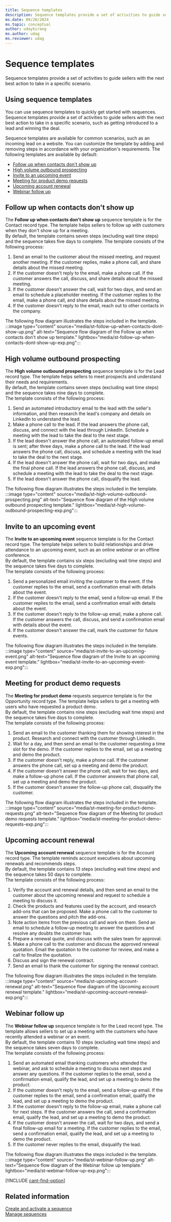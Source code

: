 ```yaml
---
title: Sequence templates
description: Sequence templates provide a set of activities to guide sellers with the next best action to take in a specific scenario.
ms.date: 09/20/2024
ms.topic: conceptual
author: udaykirang
ms.author: udag
ms.reviewer: udag
---
```


# Sequence templates

Sequence templates provide a set of activities to guide sellers with the next best action to take in a specific scenario.

## Using sequence templates

You can use sequence templates to quickly get started with sequences. Sequence templates provide a set of activities to guide sellers with the next best action to take in a specific scenario, such as getting introduced to a lead and winning the deal.

Sequence templates are available for common scenarios, such as an incoming lead on a website. You can customize the template by adding and removing steps in accordance with your organization's requirements. The following templates are available by default:  

- [Follow up when contacts don't show up](#follow-up-when-contacts-dont-show-up)  
- [High volume outbound prospecting](#high-volume-outbound-prospecting)  
- [Invite to an upcoming event](#invite-to-an-upcoming-event)  
- [Meeting for product demo requests](#meeting-for-product-demo-requests)  
- [Upcoming account renewal](#upcoming-account-renewal)  
- [Webinar follow up](#webinar-follow-up)  

## Follow up when contacts don't show up

The **Follow up when contacts don't show up** sequence template is for the Contact record type. The template helps sellers to follow up with customers when they don't show up for a meeting.  
By default, the template contains seven steps (excluding wait time steps) and the sequence takes five days to complete. The template consists of the following process:  

1. Send an email to the customer about the missed meeting, and request another meeting. If the customer replies, make a phone call, and share details about the missed meeting.  
1. If the customer doesn't reply to the email, make a phone call. If the customer answers the call, discuss, and share details about the missed meeting.  
1. If the customer doesn't answer the call, wait for two days, and send an email to schedule a placeholder meeting. If the customer replies to the email, make a phone call, and share details about the missed meeting.  
1. If the customer doesn't reply to the email, reach out to other contacts in the company.  

The following flow diagram illustrates the steps included in the template.  
:::image type="content" source="media/st-follow-up-when-contacts-dont-show-up.png" alt-text="Sequence flow diagram of the Follow up when contacts don't show up template." lightbox="media/st-follow-up-when-contacts-dont-show-up-exp.png":::

## High volume outbound prospecting

The **High volume outbound prospecting** sequence template is for the Lead record type. The template helps sellers to meet prospects and understand their needs and requirements.  
By default, the template contains seven steps (excluding wait time steps) and the sequence takes nine days to complete.  
The template consists of the following process:  

1. Send an automated introductory email to the lead with the seller's information, and then research the lead's company and details on LinkedIn to understand the lead.  
1. Make a phone call to the lead. If the lead answers the phone call, discuss, and connect with the lead through LinkedIn. Schedule a meeting with the lead to take the deal to the next stage.  
1. If the lead doesn't answer the phone call, an automated follow-up email is sent; after three days, make a phone call to the lead. If the lead answers the phone call, discuss, and schedule a meeting with the lead to take the deal to the next stage.  
1. If the lead doesn't answer the phone call, wait for two days, and make the final phone call. If the lead answers the phone call, discuss, and schedule a meeting with the lead to take the deal to the next stage.  
1. If the lead doesn't answer the phone call, disqualify the lead.  

The following flow diagram illustrates the steps included in the template.  
:::image type="content" source="media/st-high-volume-outbound-prospecting.png" alt-text="Sequence flow diagram of the High volume outbound prospecting template." lightbox="media/st-high-volume-outbound-prospecting-exp.png":::

## Invite to an upcoming event

The **Invite to an upcoming event** sequence template is for the Contact record type. The template helps sellers to build relationships and drive attendance to an upcoming event, such as an online webinar or an offline conference.  
By default, the template contains six steps (excluding wait time steps) and the sequence takes five days to complete.  
The template consists of the following process:  

1. Send a personalized email inviting the customer to the event. If the customer replies to the email, send a confirmation email with details about the event.  
1. If the customer doesn't reply to the email, send a follow-up email. If the customer replies to the email, send a confirmation email with details about the event.  
1. If the customer doesn't reply to the follow-up email, make a phone call. If the customer answers the call, discuss, and send a confirmation email with details about the event.  
1. If the customer doesn't answer the call, mark the customer for future events.  

The following flow diagram illustrates the steps included in the template.  
:::image type="content" source="media/st-invite-to-an-upcoming-event.png" alt-text="Sequence flow diagram of the Invite to an upcoming event template." lightbox="media/st-invite-to-an-upcoming-event-exp.png":::

## Meeting for product demo requests

The **Meeting for product demo** requests sequence template is for the Opportunity record type. The template helps sellers to get a meeting with users who have requested a product demo.  
By default, the template contains nine steps (excluding wait time steps) and the sequence takes five days to complete.  
The template consists of the following process:  

1. Send an email to the customer thanking them for showing interest in the product. Research and connect with the customer through LinkedIn.  
1. Wait for a day, and then send an email to the customer requesting a time slot for the demo. If the customer replies to the email, set up a meeting and demo the product.  
1. If the customer doesn't reply, make a phone call. If the customer answers the phone call, set up a meeting and demo the product.  
1. If the customer doesn't answer the phone call, wait for two days, and make a follow-up phone call. If the customer answers that phone call, set up a meeting and demo the product.  
1. If the customer doesn't answer the follow-up phone call, disqualify the customer.  

The following flow diagram illustrates the steps included in the template.  
:::image type="content" source="media/st-meeting-for-product-demo-requests.png" alt-text="Sequence flow diagram of the Meeting for product demo requests template." lightbox="media/st-meeting-for-product-demo-requests-exp.png":::

## Upcoming account renewal

The **Upcoming account renewal** sequence template is for the Account record type. The template reminds account executives about upcoming renewals and recommends steps.  
By default, the template contains 13 steps (excluding wait time steps) and the sequence takes 50 days to complete.  
The template consists of the following process:  

1. Verify the account and renewal details, and then send an email to the customer about the upcoming renewal and request to schedule a meeting to discuss it.  
1. Check the products and features used by the account, and research add-ons that can be proposed. Make a phone call to the customer to answer the questions and pitch the add-ons.  
1. Note action items from the previous call and work on them. Send an email to schedule a follow-up meeting to answer the questions and resolve any doubts the customer has.  
1. Prepare a renewal quote, and discuss with the sales team for approval.  
1. Make a phone call to the customer and discuss the approved renewal quotation. Email the quotation to the customer for review, and make a call to finalize the quotation.  
1. Discuss and sign the renewal contract.  
1. Send an email to thank the customer for signing the renewal contract.  

The following flow diagram illustrates the steps included in the template.  
:::image type="content" source="media/st-upcoming-account-renewal.png" alt-text="Sequence flow diagram of the Upcoming account renewal template." lightbox="media/st-upcoming-account-renewal-exp.png":::

## Webinar follow up

The **Webinar follow up** sequence template is for the Lead record type. The template allows sellers to set up a meeting with the customers who have recently attended a webinar or an event.  
By default, the template contains 10 steps (excluding wait time steps) and the sequence takes seven days to complete.  
The template consists of the following process:

1. Send an automated email thanking customers who attended the webinar, and ask to schedule a meeting to discuss next steps and answer any questions. If the customer replies to the email, send a confirmation email, qualify the lead, and set up a meeting to demo the product.  
1. If the customer doesn't reply to the email, send a follow-up email. If the customer replies to the email, send a confirmation email, qualify the lead, and set up a meeting to demo the product.  
1. If the customer doesn't reply to the follow-up email, make a phone call for next steps. If the customer answers the call, send a confirmation email, qualify the lead, and set up a meeting to demo the product.  
1. If the customer doesn't answer the call, wait for two days, and send a final follow-up email for a meeting. If the customer replies to the email, send a confirmation email, qualify the lead, and set up a meeting to demo the product.  
1. If the customer never replies to the email, disqualify the lead.  

The following flow diagram illustrates the steps included in the template.  
:::image type="content" source="media/st-webinar-follow-up.png" alt-text="Sequence flow diagram of the Webinar follow up template." lightbox="media/st-webinar-follow-up-exp.png":::

[!INCLUDE [cant-find-option](../includes/cant-find-option.md)]

## Related information

[Create and activate a sequence](create-and-activate-a-sequence.md)  
[Manage sequences](create-manage-sequences.md)  